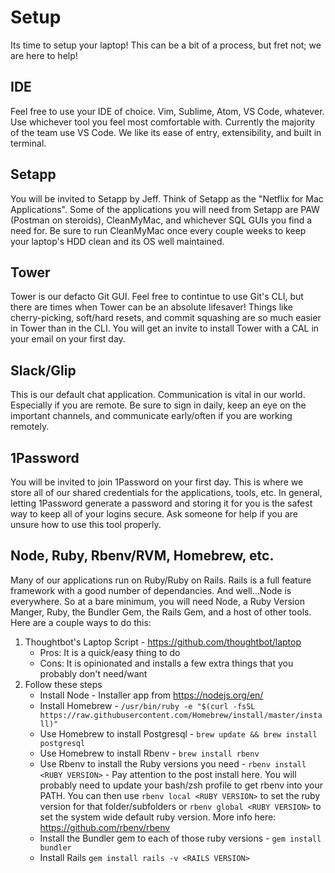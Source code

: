# Setup
Its time to setup your laptop! This can be a bit of a process, but fret not; we are here to help!

## IDE
Feel free to use your IDE of choice. Vim, Sublime, Atom, VS Code, whatever. Use whichever tool you feel most comfortable with. Currently the majority of the team use VS Code. We like its ease of entry, extensibility, and built in terminal. 

## Setapp
You will be invited to Setapp by Jeff. Think of Setapp as the "Netflix for Mac Applications". Some of the applications you will need from Setapp are PAW (Postman on steroids), CleanMyMac, and whichever SQL GUIs you find a need for. Be sure to run CleanMyMac once every couple weeks to keep your laptop's HDD clean and its OS well maintained.

## Tower
Tower is our defacto Git GUI. Feel free to contintue to use Git's CLI, but there are times when Tower can be an absolute lifesaver! Things like cherry-picking, soft/hard resets, and commit squashing are so much easier in Tower than in the CLI. You will get an invite to install Tower with a CAL in your email on your first day.

## Slack/Glip
This is our default chat application. Communication is vital in our world. Especially if you are remote. Be sure to sign in daily, keep an eye on the important channels, and communicate early/often if you are working remotely.

## 1Password
You will be invited to join 1Password on your first day. This is where we store all of our shared credentials for the applications, tools, etc. In general, letting 1Password generate a password and storing it for you is the safest way to keep all of your logins secure. Ask someone for help if you are unsure how to use this tool properly.

## Node, Ruby, Rbenv/RVM, Homebrew, etc.
Many of our applications run on Ruby/Ruby on Rails. Rails is a full feature framework with a good number of dependancies. And well...Node is everywhere. So at a bare minimum, you will need Node, a Ruby Version Manger, Ruby, the Bundler Gem, the Rails Gem, and a host of other tools. Here are a couple ways to do this:

1. Thoughtbot's Laptop Script - https://github.com/thoughtbot/laptop
    * Pros: It is a quick/easy thing to do
    * Cons: It is opinionated and installs a few extra things that you probably don't need/want
2. Follow these steps
    * Install Node - Installer app from https://nodejs.org/en/
    * Install Homebrew - `/usr/bin/ruby -e "$(curl -fsSL https://raw.githubusercontent.com/Homebrew/install/master/install)"`
    * Use Homebrew to install Postgresql - `brew update && brew install postgresql`
    * Use Homebrew to install Rbenv - `brew install rbenv`
    * Use Rbenv to install the Ruby versions you need - `rbenv install <RUBY VERSION>` - Pay attention to the post install here. You will probably need to update your bash/zsh profile to get rbenv into your PATH. You can then use `rbenv local <RUBY VERSION>` to set the ruby version for that folder/subfolders or `rbenv global <RUBY VERSION>` to set the system wide default ruby version. More info here: https://github.com/rbenv/rbenv
    * Install the Bundler gem to each of those ruby versions - `gem install bundler`
    * Install Rails `gem install rails -v <RAILS VERSION>`
    
